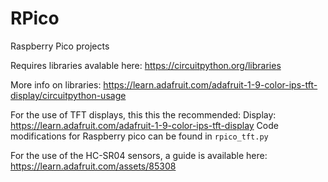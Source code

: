 # RPico
Raspberry Pico projects

Requires libraries avalable here:
https://circuitpython.org/libraries

More info on libraries:
https://learn.adafruit.com/adafruit-1-9-color-ips-tft-display/circuitpython-usage 

For the use of TFT displays, this this the recommended:
Display: https://learn.adafruit.com/adafruit-1-9-color-ips-tft-display
Code modifications for Raspberry pico can be found in `rpico_tft.py`

For the use of the HC-SR04 sensors, a guide is available here:
https://learn.adafruit.com/assets/85308


